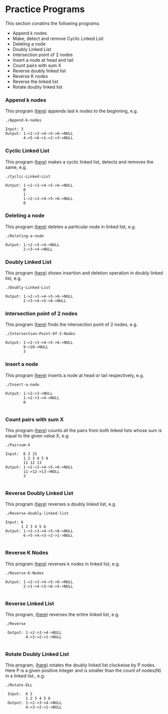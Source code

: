 # Practice Programs

This section conatins the following programs:

- Append k nodes
- Make, detect and remove Cyclic Linked List
- Deleting a node 
- Doubly Linked List
- Intersection point of 2 nodes
- Insert a node at head and tail
- Count pairs with sum X
- Reverse doubly linked list
- Reverse K nodes
- Reverse the linked list
- Rotate doubly linked list 


### Append k nodes
This program ([here](AppendKNodes.cpp)) appends last k nodes to the beginning, e.g.

```
./Append-k-nodes

Input: 3
Output: 1->2->3->4->5->6->NULL
        4->5->6->1->2->3->NULL

```

### Cyclic Linked List

This program ([here](CyclicLinkedList.cpp)) makes a cyclic linked list, detects and removes the same, e.g.

```
./Cyclic-Linked-List

Output: 1->2->3->4->5->6->NULL
        0
        1
        1->2->3->4->5->6->NULL
        0

```

### Deleting a node

This program ([here](Deletion.cpp)) deletes a particular node in linked list, e.g.

```
./Deleting-a-node

Output: 1->2->3->4->NULL
        2->3->4->NULL

```

### Doubly Linked List

This program ([here](DoublyLinkedList.cpp)) shows insertion and deletion operation in doubly linked list, e.g.

```
./Doubly-Linked-List

Output: 1->2->3->4->5->6->NULL
        2->3->4->5->6->NULL

```

### Intersection point of 2 nodes

This program ([here](IntersectionPointOf2Nodes.cpp)) finds the intersection point of 2 nodes, e.g.

```
./Intersection-Point-Of-2-Nodes

Output: 1->2->3->4->5->6->NULL
        9->10->NULL
        3

```

### Insert a node 

This program ([here](LinkedList.cpp)) inserts a node at head or tail respectively, e.g.

```
./Insert-a-node

Output: 1->2->3->NULL
        1->2->3->4->NULL
        0
        
```

### Count pairs with sum X 

This program ([here](PairsumX.cpp)) counts all the pairs from both linked lists whose sum is equal to the given value X, e.g.

```
./Pairsum-X

Input:  6 3 15
        1 2 3 4 5 6
        11 12 13
Output: 1->2->3->4->5->6->NULL
        11->12->13->NULL
        3
        
```

### Reverse Doubly Linked List
 
 This program ([here](ReverseDLL.cpp)) reverses a doubly linked list, e.g.
 
 ```
 ./Reverse-doubly-linked-list
 
 Input: 6 
        1 2 3 4 5 6
 Output: 1->2->3->4->5->6->NULL
         6->5->4->3->2->1->NULL
        
 ```

 ### Reverse K Nodes
 
 This program ([here](ReverseKNodes.cpp)) reverses k nodes in linked list, e.g.
 
 ```
 ./Reverse-K-Nodes
 
 Output: 1->2->3->4->5->6->NULL
         2->1->4->3->6->5->NULL
        
 ```
 
 ### Reverse Linked List
 
 This program, ([here](Reverse_ll.cpp)) reverses the entire linked list, e.g.
 
 ```
 ./Reverse
 
  Output: 1->2->3->4->NULL
          4->3->2->1->NULL
          
 ```
 
 ### Rotate Doubly Linked List
 
 This program, ([here](RotateDLL.cpp)) rotates the doubly linked list clockwise by P nodes. Here P is a given positive integer and is smaller than the count of nodes(N) in a   linked list., e.g.
 
 ```
 ./Rotate-DLL
 
  Input:  6 2
          1 2 3 4 5 6
  Output: 1->2->3->4->NULL
          4->3->2->1->NULL
          
 ```
